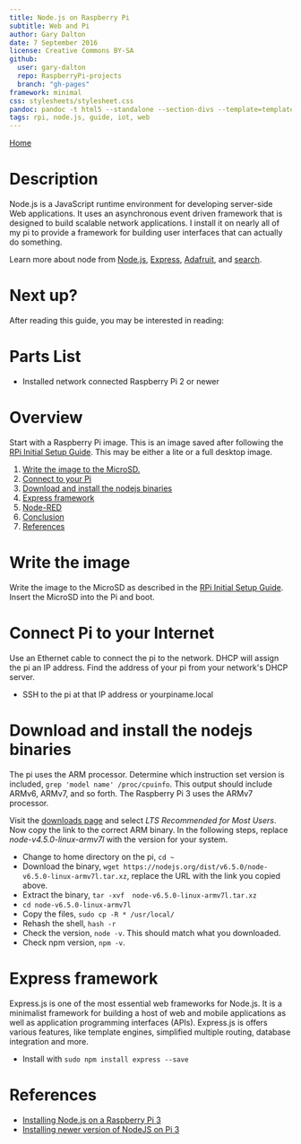 ```yaml
---
title: Node.js on Raspberry Pi
subtitle: Web and Pi
author: Gary Dalton
date: 7 September 2016
license: Creative Commons BY-SA
github:
  user: gary-dalton
  repo: RaspberryPi-projects
  branch: "gh-pages"
framework: minimal
css: stylesheets/stylesheet.css
pandoc: pandoc -t html5 --standalone --section-divs --template=template_github.html rpi_nodejs.md -o rpi_nodejs.html
tags: rpi, node.js, guide, iot, web
---
```

[Home](index.html)

# Description

Node.js is a JavaScript runtime environment for developing server-side Web applications. It uses an asynchronous event driven framework that is designed to build scalable network applications. I install it on nearly all of my pi to provide a framework for building user interfaces that can actually do something.

Learn more about node from [Node.js](https://nodejs.org/en/), [Express](http://expressjs.com/en/starter/hello-world.html), [Adafruit](https://learn.adafruit.com/node-embedded-development/events), and [search](https://www.google.com/webhp?q=node.js%20raspberry%20pi).

# Next up?

After reading this guide, you may be interested in reading:

# Parts List

+ Installed network connected Raspberry Pi 2 or newer

# Overview

Start with a Raspberry Pi image. This is an image saved after following the [RPi Initial Setup Guide](rpi_initial_setup.html). This may be either a lite or a full desktop image.

1. [Write the image to the MicroSD.](#1)
2. [Connect to your Pi](#2)
3. [Download and install the nodejs binaries](#3)
4. [Express framework](#4)
5. [Node-RED](#5)
6. [Conclusion](#Conclusion)
7. [References](#references)

# <a name="1"></a>Write the image

Write the image to the MicroSD as described in the [RPi Initial Setup Guide](rpi_initial_setup.html). Insert the MicroSD into the Pi and boot.

# <a name="2"></a>Connect Pi to your Internet

Use an Ethernet cable to connect the pi to the network. DHCP will assign the pi an IP address. Find the address of your pi from your network's DHCP server.

+ SSH to the pi at that IP address or yourpiname.local

# <a name="3"></a>Download and install the nodejs binaries

The pi uses the ARM processor. Determine which instruction set version is included, `grep 'model name' /proc/cpuinfo`. This output should include ARMv6, ARMv7, and so forth. The Raspberry Pi 3 uses the ARMv7 processor.

Visit the [downloads page](https://nodejs.org/en/download/) and select _LTS Recommended for Most Users_. Now copy the link to the correct ARM binary. In the following steps, replace _node-v4.5.0-linux-armv7l_ with the version for your system.

+ Change to home directory on the pi, `cd ~`
+ Download the binary, `wget https://nodejs.org/dist/v6.5.0/node-v6.5.0-linux-armv7l.tar.xz`, replace the URL with the link you copied above.
+ Extract the binary, `tar -xvf  node-v6.5.0-linux-armv7l.tar.xz`
+ `cd node-v6.5.0-linux-armv7l`
+ Copy the files, `sudo cp -R * /usr/local/`
+ Rehash the shell, `hash -r`
+ Check the version, `node -v`. This should match what you downloaded.
+ Check npm version, `npm -v`.

# <a name="4"></a>Express framework

Express.js is one of the most essential web frameworks for Node.js. It is a minimalist framework for building a host of web and mobile applications as well as application programming interfaces (APIs). Express.js is offers various features, like template engines, simplified multiple routing, database integration and more.

+ Install with `sudo npm install express --save`

# <a name="references"></a>References

+ [Installing Node.js on a Raspberry Pi 3](https://blog.wia.io/installing-node-js-on-a-raspberry-pi-3)
+ [Installing newer version of NodeJS on Pi 3](https://www.raspberrypi.org/forums/viewtopic.php?f=34&t=140747)

